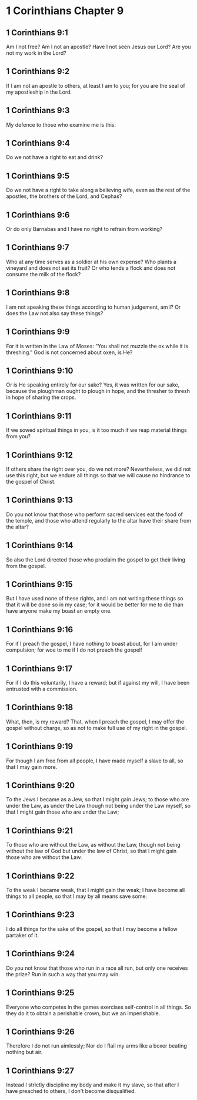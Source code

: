 # 1 Corinthians Chapter 9

## 1 Corinthians 9:1

Am I not free? Am I not an apostle? Have I not seen Jesus our Lord? Are you not my work in the Lord?

## 1 Corinthians 9:2

If I am not an apostle to others, at least I am to you; for you are the seal of my apostleship in the Lord.

## 1 Corinthians 9:3

My defence to those who examine me is this:

## 1 Corinthians 9:4

Do we not have a right to eat and drink?

## 1 Corinthians 9:5

Do we not have a right to take along a believing wife, even as the rest of the apostles, the brothers of the Lord, and Cephas?

## 1 Corinthians 9:6

Or do only Barnabas and I have no right to refrain from working?

## 1 Corinthians 9:7

Who at any time serves as a soldier at his own expense? Who plants a vineyard and does not eat its fruit? Or who tends a flock and does not consume the milk of the flock?

## 1 Corinthians 9:8

I am not speaking these things according to human judgement, am I? Or does the Law not also say these things?

## 1 Corinthians 9:9

For it is written in the Law of Moses: “You shall not muzzle the ox while it is threshing.” God is not concerned about oxen, is He?

## 1 Corinthians 9:10

Or is He speaking entirely for our sake? Yes, it was written for our sake, because the ploughman ought to plough in hope, and the thresher to thresh in hope of sharing the crops.

## 1 Corinthians 9:11

If we sowed spiritual things in you, is it too much if we reap material things from you?

## 1 Corinthians 9:12

If others share the right over you, do we not more? Nevertheless, we did not use this right, but we endure all things so that we will cause no hindrance to the gospel of Christ.

## 1 Corinthians 9:13

Do you not know that those who perform sacred services eat the food of the temple, and those who attend regularly to the altar have their share from the altar?

## 1 Corinthians 9:14

So also the Lord directed those who proclaim the gospel to get their living from the gospel.

## 1 Corinthians 9:15

But I have used none of these rights, and I am not writing these things so that it will be done so in my case; for it would be better for me to die than have anyone make my boast an empty one.

## 1 Corinthians 9:16

For if I preach the gospel, I have nothing to boast about, for I am under compulsion; for woe to me if I do not preach the gospel!

## 1 Corinthians 9:17

For if I do this voluntarily, I have a reward; but if against my will, I have been entrusted with a commission.

## 1 Corinthians 9:18

What, then, is my reward? That, when I preach the gospel, I may offer the gospel without charge, so as not to make full use of my right in the gospel.

## 1 Corinthians 9:19

For though I am free from all people, I have made myself a slave to all, so that I may gain more.

## 1 Corinthians 9:20

To the Jews I became as a Jew, so that I might gain Jews; to those who are under the Law, as under the Law though not being under the Law myself, so that I might gain those who are under the Law;

## 1 Corinthians 9:21

To those who are without the Law, as without the Law, though not being without the law of God but under the law of Christ, so that I might gain those who are without the Law.

## 1 Corinthians 9:22

To the weak I became weak, that I might gain the weak; I have become all things to all people, so that I may by all means save some.

## 1 Corinthians 9:23

I do all things for the sake of the gospel, so that I may become a fellow partaker of it.

## 1 Corinthians 9:24

Do you not know that those who run in a race all run, but only one receives the prize? Run in such a way that you may win.

## 1 Corinthians 9:25

Everyone who competes in the games exercises self-control in all things. So they do it to obtain a perishable crown, but we an imperishable.

## 1 Corinthians 9:26

Therefore I do not run aimlessly; Nor do I flail my arms like a boxer beating nothing but air.

## 1 Corinthians 9:27

Instead I strictly discipline my body and make it my slave, so that after I have preached to others, I don't become disqualified.
